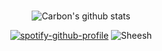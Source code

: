 ### 
<div align="center">

![Carbon's github stats](https://github-readme-stats.vercel.app/api?username=CarbonUwU&show_icons=true&count_private=true&theme=midnight-purple)



[![spotify-github-profile](https://spotify-github-profile.vercel.app/api/view?uid=aestheticcarbon&cover_image=true&theme=default)](https://spotify-github-profile.vercel.app/api/view?uid=aestheticcarbon&redirect=true)
![Sheesh](https://spotify-recently-played-readme.vercel.app/api?user=aestheticcarbon&width=600&count=7)
</div>  
